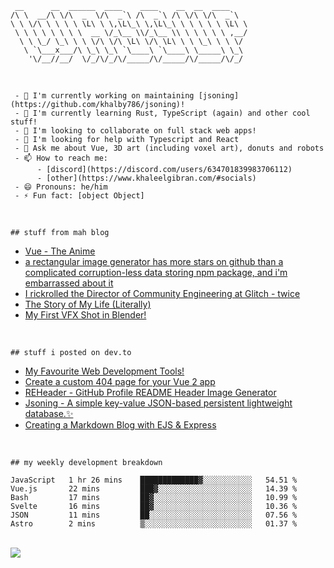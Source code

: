```
 __      __  ______  ____    ____    __  __  ____
/\ \  __/\ \/\  _  \/\  _`\ /\  _`\ /\ \/\ \/\  _`\
\ \ \/\ \ \ \ \ \L\ \ \,\L\_\ \,\L\_\ \ \ \ \ \ \L\ \
 \ \ \ \ \ \ \ \  __ \/_\__ \\/_\__ \\ \ \ \ \ \ ,__/
  \ \ \_/ \_\ \ \ \/\ \/\ \L\ \/\ \L\ \ \ \_\ \ \ \/
   \ `\___x___/\ \_\ \_\ `\____\ `\____\ \_____\ \_\
    '\/__//__/  \/_/\/_/\/_____/\/_____/\/_____/\/_/

```

<br />

``` 
 - 🔭 I'm currently working on maintaining [jsoning](https://github.com/khalby786/jsoning)!
 - 🌱 I'm currently learning Rust, TypeScript (again) and other cool stuff!
 - 👯 I'm looking to collaborate on full stack web apps!
 - 🤔 I'm looking for help with Typescript and React
 - 💬 Ask me about Vue, 3D art (including voxel art), donuts and robots
 - 📫 How to reach me: 
      - [discord](https://discord.com/users/634701839983706112)  
      - [other](https://www.khaleelgibran.com/#socials)
 - 😄 Pronouns: he/him
 - ⚡ Fun fact: [object Object]
```

<br />

```
## stuff from mah blog
```

<!--START_SECTION:feed-->
* [Vue - The Anime](https:&#x2F;&#x2F;blog.khaleelgibran.com&#x2F;posts&#x2F;vue-the-anime&#x2F;)
* [a rectangular image generator has more stars on github than a complicated corruption-less data storing npm package, and i&#39;m embarrassed about it](https:&#x2F;&#x2F;blog.khaleelgibran.com&#x2F;posts&#x2F;reheader-has-more-stars-than-jsoning&#x2F;)
* [I rickrolled the Director of Community Engineering at Glitch - twice](https:&#x2F;&#x2F;blog.khaleelgibran.com&#x2F;posts&#x2F;i-rickrolled-jenn-schiffer&#x2F;)
* [The Story of My Life (Literally)](https:&#x2F;&#x2F;blog.khaleelgibran.com&#x2F;posts&#x2F;the-story-of-my-life&#x2F;)
* [My First VFX Shot in Blender!](https:&#x2F;&#x2F;blog.khaleelgibran.com&#x2F;posts&#x2F;my-first-vfx-shot-blender&#x2F;)
<!--END_SECTION:feed-->

<br />

```
## stuff i posted on dev.to
```

<!-- BLOG-POST-LIST:START -->
- [My Favourite Web Development Tools!](https://dev.to/khalby786/my-favourite-web-development-tools-16af)
- [Create a custom 404 page for your Vue 2 app](https://dev.to/khalby786/create-a-custom-404-page-for-your-vue-app-1d0a)
- [REHeader - GitHub Profile README Header Image Generator](https://dev.to/khalby786/reheader-github-profile-readme-header-image-generator-45pe)
- [Jsoning - A simple key-value JSON-based persistent lightweight database.✨](https://dev.to/khalby786/jsoning-a-simple-key-value-json-based-persistent-lightweight-database-51c0)
- [Creating a Markdown Blog with EJS &amp; Express](https://dev.to/khalby786/creating-a-markdown-blog-with-ejs-express-j40)
<!-- BLOG-POST-LIST:END -->

<br />

```
## my weekly development breakdown
```

<!--START_SECTION:waka-->

```text
JavaScript   1 hr 26 mins    █████████████▓░░░░░░░░░░░   54.51 %
Vue.js       22 mins         ███▓░░░░░░░░░░░░░░░░░░░░░   14.39 %
Bash         17 mins         ██▓░░░░░░░░░░░░░░░░░░░░░░   10.99 %
Svelte       16 mins         ██▓░░░░░░░░░░░░░░░░░░░░░░   10.36 %
JSON         11 mins         ██░░░░░░░░░░░░░░░░░░░░░░░   07.56 %
Astro        2 mins          ▒░░░░░░░░░░░░░░░░░░░░░░░░   01.37 %
```

<!--END_SECTION:waka-->

<br />

<img src="https://github-profile-trophy.vercel.app/?username=khalby786&theme=nord&no-frame=true&margin-w=10&column=7" />
